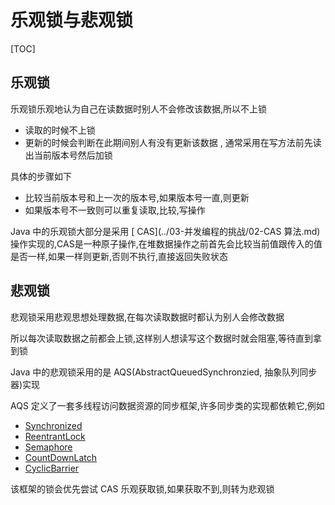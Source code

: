 # 乐观锁与悲观锁

[TOC]

## 乐观锁

乐观锁乐观地认为自己在读数据时别人不会修改该数据,所以不上锁

- 读取的时候不上锁
- 更新的时候会判断在此期间别人有没有更新该数据 , 通常采用在写方法前先读出当前版本号然后加锁

具体的步骤如下

- 比较当前版本号和上一次的版本号,如果版本号一直,则更新
- 如果版本号不一致则可以重复读取,比较,写操作

Java 中的乐观锁大部分是采用 [ CAS](../03-并发编程的挑战/02-CAS 算法.md)  操作实现的,CAS是一种原子操作,在堆数据操作之前首先会比较当前值跟传入的值是否一样,如果一样则更新,否则不执行,直接返回失败状态 

## 悲观锁

悲观锁采用悲观思想处理数据,在每次读取数据时都认为别人会修改数据

所以每次读取数据之前都会上锁,这样别人想读写这个数据时就会阻塞,等待直到拿到锁

Java 中的悲观锁采用的是 AQS(AbstractQueuedSynchronzied, 抽象队列同步器)实现

AQS 定义了一套多线程访问数据资源的同步框架,许多同步类的实现都依赖它,例如

-  [Synchronized](../04-Java并发机制的底层实现原理/02-synchronized的实现原理与应用.md) 
-  [ReentrantLock](06-ReentrantLock.md) 
-  [Semaphore](../10-Java中的并发工具类/03-信号量-Semaphore.md) 
-  [CountDownLatch](../10-Java中的并发工具类/01-CountDownLatch.md)  
- [CyclicBarrier](../10-Java中的并发工具类/02-同步屏障-CyclicBarrier.md) 

该框架的锁会优先尝试 CAS 乐观获取锁,如果获取不到,则转为悲观锁